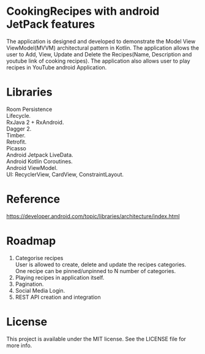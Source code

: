 # CookingRecipes with android JetPack features
The application is designed and developed to demonstrate the Model View ViewModel(MVVM) architectural pattern in Kotlin.
The application allows the user to Add, View, Update and Delete the Recipes(Name, Description and youtube link of cooking recipes). The application also allows user to play recipes in YouTube android Application.

# Libraries
Room Persistence <br/>
Lifecycle.<br/>
RxJava 2 + RxAndroid.<br/>
Dagger 2.<br/>
Timber.<br/>
Retrofit.<br/>
Picasso<br/>
Android Jetpack LiveData.<br/>
Android Kotlin Coroutines.<br/>
Android ViewModel.<br/>
UI: RecyclerView, CardView, ConstraintLayout.

# Reference
https://developer.android.com/topic/libraries/architecture/index.html

# Roadmap
1. Categorise recipes<br/>
   User is allowed to create, delete and update the recipes categories. <br/>
   One recipe can be pinned/unpinned to N number of categories.<br/>
2. Playing recipes in application itself.<br/>
3. Pagination.<br/>
4. Social Media Login.<br/>
5. REST API creation and integration<br/>

# License
This project is available under the MIT license. See the LICENSE file for more info.
